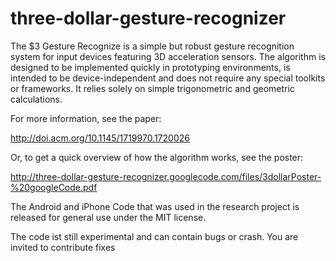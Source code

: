 # three-dollar-gesture-recognizer
The $3 Gesture Recognize is a simple but robust gesture recognition system for input devices featuring 3D acceleration sensors. The algorithm is designed to be implemented quickly in prototyping environments, is intended to be device-independent and does not require any special toolkits or frameworks. It relies solely on simple trigonometric and geometric calculations.

For more information, see the paper:

http://doi.acm.org/10.1145/1719970.1720026

Or, to get a quick overview of how the algorithm works, see the poster:

http://three-dollar-gesture-recognizer.googlecode.com/files/3dollarPoster-%20googleCode.pdf

The Android and iPhone Code that was used in the research project is released for general use under the MIT license.

The code ist still experimental and can contain bugs or crash. You are invited to contribute fixes
